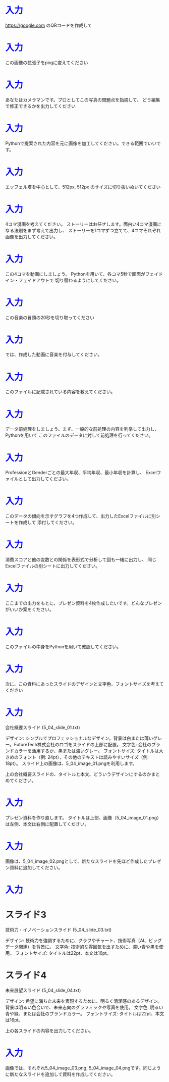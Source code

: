 # <span style="color:blue">入力</span>
https://google.com
のQRコードを作成して

# <span style="color:blue">入力</span>
この画像の拡張子をpngに変えてください

# <span style="color:blue">入力</span>
あなたはカメラマンです。プロとしてこの写真の問題点を指摘して、
どう編集で修正できるかを出力してください

# <span style="color:blue">入力</span>
Pythonで提案された内容を元に画像を加工してください。できる範囲でいいです。


# <span style="color:blue">入力</span>
エッフェル塔を中心として、512px, 512px のサイズに切り抜いぬいてください

# <span style="color:blue">入力</span>
4コマ漫画を考えてください。
ストーリーはお任せします。面白い4コマ漫画になる法則をまず考えて出力し、
ストーリーを1コマずつ立てて、4コマそれぞれ画像を出力してください。

# <span style="color:blue">入力</span>
この4コマを動画にしましょう。
Pythonを用いて、各コマ5秒で画面がフェイドイン・フェイドアウトで
切り替わるようにしてください。

# <span style="color:blue">入力</span>
この音楽の冒頭の20秒を切り取ってください

# <span style="color:blue">入力</span>
では、作成した動画に音楽を付与してください。



# <span style="color:blue">入力</span>
このファイルに記載されている内容を教えてください。


# <span style="color:blue">入力</span>
データ前処理をしましょう。まず、一般的な前処理の内容を列挙して出力し、Pythonを用いて
このファイルのデータに対して前処理を行ってください。


# <span style="color:blue">入力</span>
ProfessionとGenderごとの最大年収、平均年収、最小年収を計算し、
Excelファイルとして出力してください。



# <span style="color:blue">入力</span>
このデータの傾向を示すグラフを4つ作成して、出力したExcelファイルに別シートを作成して
添付してください。


# <span style="color:blue">入力</span>
消費スコアと他の変数との関係を表形式で分析して図も一緒に出力し、
同じExcelファイルの別シートに出力してください。


# <span style="color:blue">入力</span>
ここまでの出力をもとに、プレゼン資料を4枚作成したいです。どんなプレゼンがいいか案をください。



# <span style="color:blue">入力</span>
このファイルの中身をPythonを用いて確認してください。




# <span style="color:blue">入力</span>
次に、この資料にあったスライドのデザインと文字色、フォントサイズを考えてください


# <span style="color:blue">入力</span>
会社概要スライド (5_04_slide_01.txt)

デザイン: シンプルでプロフェッショナルなデザイン。背景は白または薄いグレー。FutureTech株式会社のロゴをスライドの上部に配置。
文字色: 会社のブランドカラーを活用するか、黒または濃いグレー。
フォントサイズ: タイトルは大きめのフォント（例: 24pt）、その他のテキストは読みやすいサイズ（例: 18pt）。
スライド上の画像は、5_04_image_01.pngを利用します。

上の会社概要スライドの、タイトルと本文、どういうデザインにするのかまとめてください。



# <span style="color:blue">入力</span>
プレゼン資料を作り直します。
タイトルは上部、画像（5_04_image_01.png）は左側、本文は右側に配置してください。



# <span style="color:blue">入力</span>
画像は、5_04_image_02.pngとして、新たなスライドを先ほど作成したプレゼン資料に追加してください。



# <span style="color:blue">入力</span>
# スライド3
技術力・イノベーションスライド (5_04_slide_03.txt)

デザイン: 技術力を強調するために、グラフやチャート、技術写真（AI、ビッグデータ関連）を背景に。
文字色: 技術的な雰囲気を出すために、濃い青や黒を使用。
フォントサイズ: タイトルは22pt、本文は16pt。

# スライド4
未来展望スライド (5_04_slide_04.txt)

デザイン: 希望に満ちた未来を表現するために、明るく清潔感のあるデザイン。背景は明るい色合いで、未来志向のグラフィックや写真を使用。
文字色: 明るい青や緑、または会社のブランドカラー。
フォントサイズ: タイトルは22pt、本文は16pt。

上の各スライドの内容を出力してください。



# <span style="color:blue">入力</span>
画像では、それぞれ5_04_image_03.png, 5_04_image_04.pngです。同じように新たなスライドを追加して資料を作成してください。
